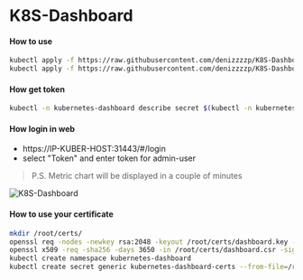 # K8S-Dashboard

#### How to use
```sh
kubectl apply -f https://raw.githubusercontent.com/denizzzzp/K8S-Dashboard/master/dashboard-2.0.0-rc4.yml
kubectl apply -f https://raw.githubusercontent.com/denizzzzp/K8S-Dashboard/master/metrics-server.yml
```

#### How get token
```sh
kubectl -n kubernetes-dashboard describe secret $(kubectl -n kubernetes-dashboard get secret | grep admin-user | awk '{print $1}')
```

#### How login in web

  - https://IP-KUBER-HOST:31443/#/login
  - select "Token" and enter token for admin-user

> P.S. Metric chart will be displayed in a couple of minutes

![K8S-Dashboard](https://image.prntscr.com/image/_OJmIFOzRnCr9O1tLWb2tQ.png)


#### How to use your certificate
```sh
mkdir /root/certs/
openssl req -nodes -newkey rsa:2048 -keyout /root/certs/dashboard.key -out /root/certs/dashboard.csr -subj "/C=/ST=/L=/O=/OU=/CN=kuber.dashboard"
openssl x509 -req -sha256 -days 3650 -in /root/certs/dashboard.csr -signkey /root/certs/dashboard.key -out /root/certs/dashboard.crt
kubectl create namespace kubernetes-dashboard
kubectl create secret generic kubernetes-dashboard-certs --from-file=/root/certs -n kubernetes-dashboard
```